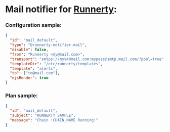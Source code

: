 # Mail notifier for [Runnerty]:

### Configuration sample:

```json
{
  "id": "mail_default",
  "type": "@runnerty-notifier-mail",
  "disable": false,
  "from": "Runnerty <my@mail.com>",
  "transport": "smtps://my%40mail.com:mypass@smtp.mail.com/?pool=true",
  "templateDir": "/etc/runnerty/templates",
  "template": "alerts",
  "to": ["to@mail.com"],
  "ejsRender": true
}
```

### Plan sample:

```json
{
  "id": "mail_default",
  "subject": "RUNNERTY SAMPLE",
  "message": "Chain :CHAIN_NAME Running!"
}
```

[runnerty]: http://www.runnerty.io
